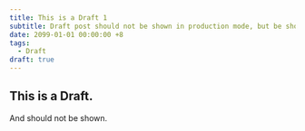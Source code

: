 ```yaml
---
title: This is a Draft 1
subtitle: Draft post should not be shown in production mode, but be shown in develop mode.
date: 2099-01-01 00:00:00 +8
tags:
  - Draft
draft: true
---
```


## This is a Draft.

And should not be shown.
